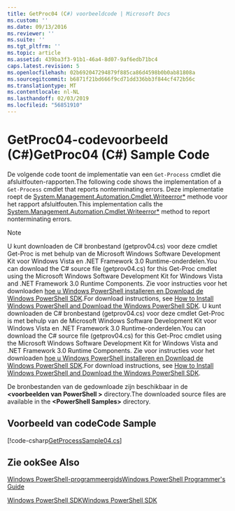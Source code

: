 ```yaml
---
title: GetProc04 (C#) voorbeeldcode | Microsoft Docs
ms.custom: ''
ms.date: 09/13/2016
ms.reviewer: ''
ms.suite: ''
ms.tgt_pltfrm: ''
ms.topic: article
ms.assetid: 439ba3f3-91b1-46a4-8d07-9af6edb71bc4
caps.latest.revision: 5
ms.openlocfilehash: 02b692047294879f885ca86d4598b0b0ab81808a
ms.sourcegitcommit: b6871f21bd666f9cd71dd336bb3f844cf472b56c
ms.translationtype: MT
ms.contentlocale: nl-NL
ms.lasthandoff: 02/03/2019
ms.locfileid: "56851910"
---
```

# <a name="getproc04-c-sample-code"></a><span data-ttu-id="9c05a-102">GetProc04-codevoorbeeld (C#)</span><span class="sxs-lookup"><span data-stu-id="9c05a-102">GetProc04 (C#) Sample Code</span></span>

<span data-ttu-id="9c05a-103">De volgende code toont de implementatie van een `Get-Process` cmdlet die afsluitfouten-rapporten.</span><span class="sxs-lookup"><span data-stu-id="9c05a-103">The following code shows the implementation of a `Get-Process` cmdlet that reports nonterminating errors.</span></span> <span data-ttu-id="9c05a-104">Deze implementatie roept de [System.Management.Automation.Cmdlet.Writeerror\*](/dotnet/api/System.Management.Automation.Cmdlet.WriteError) methode voor het rapport afsluitfouten.</span><span class="sxs-lookup"><span data-stu-id="9c05a-104">This implementation calls the [System.Management.Automation.Cmdlet.Writeerror\*](/dotnet/api/System.Management.Automation.Cmdlet.WriteError) method to report nonterminating errors.</span></span>

> [!NOTE]
> <span data-ttu-id="9c05a-105">U kunt downloaden de C# bronbestand (getprov04.cs) voor deze cmdlet Get-Proc is met behulp van de Microsoft Windows Software Development Kit voor Windows Vista en .NET Framework 3.0 Runtime-onderdelen.</span><span class="sxs-lookup"><span data-stu-id="9c05a-105">You can download the C# source file (getprov04.cs) for this Get-Proc cmdlet using the Microsoft Windows Software Development Kit for Windows Vista and .NET Framework 3.0 Runtime Components.</span></span> <span data-ttu-id="9c05a-106">Zie voor instructies voor het downloaden [hoe u Windows PowerShell installeren en Download de Windows PowerShell SDK](/powershell/developer/installing-the-windows-powershell-sdk).</span><span class="sxs-lookup"><span data-stu-id="9c05a-106">For download instructions, see [How to Install Windows PowerShell and Download the Windows PowerShell SDK](/powershell/developer/installing-the-windows-powershell-sdk).</span></span>
> <span data-ttu-id="9c05a-107">U kunt downloaden de C# bronbestand (getprov04.cs) voor deze cmdlet Get-Proc is met behulp van de Microsoft Windows Software Development Kit voor Windows Vista en .NET Framework 3.0 Runtime-onderdelen.</span><span class="sxs-lookup"><span data-stu-id="9c05a-107">You can download the C# source file (getprov04.cs) for this Get-Proc cmdlet using the Microsoft Windows Software Development Kit for Windows Vista and .NET Framework 3.0 Runtime Components.</span></span> <span data-ttu-id="9c05a-108">Zie voor instructies voor het downloaden [hoe u Windows PowerShell installeren en Download de Windows PowerShell SDK](/powershell/developer/installing-the-windows-powershell-sdk).</span><span class="sxs-lookup"><span data-stu-id="9c05a-108">For download instructions, see [How to Install Windows PowerShell and Download the Windows PowerShell SDK](/powershell/developer/installing-the-windows-powershell-sdk).</span></span>
>
> <span data-ttu-id="9c05a-109">De bronbestanden van de gedownloade zijn beschikbaar in de  **\<voorbeelden van PowerShell >** directory.</span><span class="sxs-lookup"><span data-stu-id="9c05a-109">The downloaded source files are available in the **\<PowerShell Samples>** directory.</span></span>

## <a name="code-sample"></a><span data-ttu-id="9c05a-110">Voorbeeld van code</span><span class="sxs-lookup"><span data-stu-id="9c05a-110">Code Sample</span></span>

[!code-csharp[GetProcessSample04.cs](../../powershell-sdk-samples/SDK-2.0/csharp/GetProcessSample04/GetProcessSample04.cs#L11-L98 "GetProcessSample04.cs")]

## <a name="see-also"></a><span data-ttu-id="9c05a-111">Zie ook</span><span class="sxs-lookup"><span data-stu-id="9c05a-111">See Also</span></span>

[<span data-ttu-id="9c05a-112">Windows PowerShell-programmeergids</span><span class="sxs-lookup"><span data-stu-id="9c05a-112">Windows PowerShell Programmer's Guide</span></span>](./windows-powershell-programmer-s-guide.md)

[<span data-ttu-id="9c05a-113">Windows PowerShell SDK</span><span class="sxs-lookup"><span data-stu-id="9c05a-113">Windows PowerShell SDK</span></span>](../windows-powershell-reference.md)
